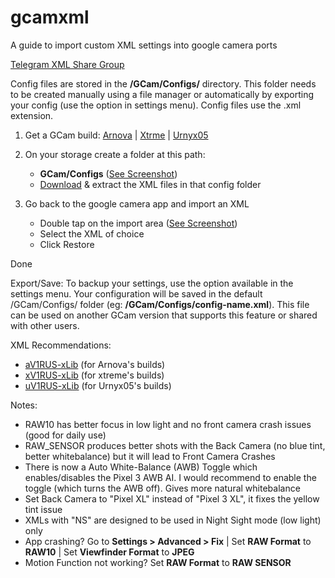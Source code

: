 # gcamxml
A guide to import custom XML settings into google camera ports

[Telegram XML Share Group](https://t.me/gcamxmlshare) 

Config files are stored in the **/GCam/Configs/** directory. This folder needs to be created manually using a file manager or automatically by exporting your config (use the option in settings menu). Config files use the .xml extension.

1. Get a GCam build: [Arnova](https://www.celsoazevedo.com/files/android/google-camera/dev-arnova8G2/) | [Xtrme](https://www.celsoazevedo.com/files/android/google-camera/dev-xtrme/) | [Urnyx05](https://www.celsoazevedo.com/files/android/google-camera/dev-urnyx05/)

2. On your storage create a folder at this path:

    - **GCam/Configs** ([See Screenshot](https://github.com/H1XYZ/gcamxml/blob/master/!storage_path.jpg))
    - [Download](https://github.com/H1XYZ/gcamxml/archive/master.zip) & extract the XML files in that config folder

3. Go back to the google camera app and import an XML

    - Double tap on the import area ([See Screenshot](https://github.com/H1XYZ/gcamxml/blob/master/!xml_toggle_import.jpg))
    - Select the XML of choice
    - Click Restore

Done

Export/Save:
To backup your settings, use the option available in the settings menu. Your configuration will be saved in the default /GCam/Configs/ folder (eg: **/GCam/Configs/config-name.xml**). This file can be used on another GCam version that supports this feature or shared with other users.

XML Recommendations:

- [aV1RUS-xLib](https://raw.githubusercontent.com/H1XYZ/gcamxml/master/aV1RUS-xLib.xml) (for Arnova's builds)
- [xV1RUS-xLib](https://raw.githubusercontent.com/H1XYZ/gcamxml/master/xV1RUS-xLib.xml) (for xtreme's builds)
- [uV1RUS-xLib](https://raw.githubusercontent.com/H1XYZ/gcamxml/master/uV1RUS-xLib.xml) (for Urnyx05's builds)

Notes:
 - RAW10 has better focus in low light and no front camera crash issues (good for daily use)
 - RAW_SENSOR produces better shots with the Back Camera (no blue tint, better whitebalance) but it will lead to Front Camera Crashes
 - There is now a Auto White-Balance (AWB) Toggle which enables/disables the Pixel 3 AWB AI. I would recommend to enable the toggle (which turns the AWB off). Gives more natural whitebalance
 - Set Back Camera to "Pixel XL" instead of "Pixel 3 XL", it fixes the yellow tint issue
 - XMLs with "NS" are designed to be used in Night Sight mode (low light) only
 - App crashing? Go to **Settings > Advanced > Fix** | Set **RAW Format** to **RAW10** | Set **Viewfinder Format** to **JPEG**
 - Motion Function not working? Set **RAW Format** to **RAW SENSOR** 
